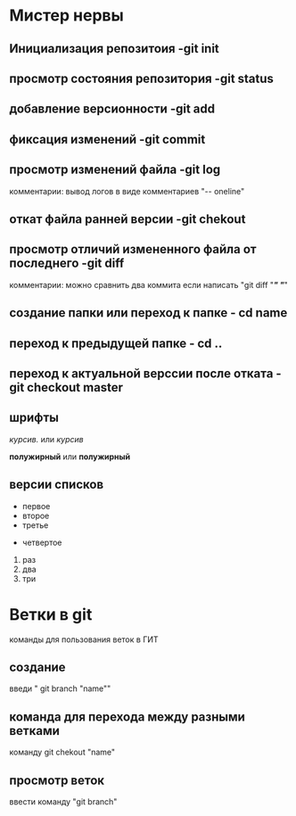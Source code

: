 # Мистер нервы

## Инициализация репозитоия  -git init 
## просмотр состояния репозитория -git status
## добавление версионности -git add
## фиксация изменений -git commit
## просмотр изменений файла -git log
комментарии:
 вывод логов в виде комментариев "-- oneline"
## откат файла ранней версии -git chekout
## просмотр отличий измененного файла от последнего -git diff
комментарии:
можно сравнить два коммита если написать "git diff "***" "***"
## создание папки или переход к папке - cd name
## переход к предыдущей папке - cd ..
## переход к актуальной верссии после отката - git checkout master


## шрифты

*курсив.* или _курсив_

**полужирный** или __полужирный__

## версии списков

 * первое
 * второе
 * третье
+ четвертое

 1. раз
 2. два
 3. три
 

 # Ветки в git
 команды для пользования веток в ГИТ
 ## создание
введи " git branch "name""

 ## команда для перехода между разными ветками

команду git chekout "name"

## просмотр веток 
 ввести команду "git branch"


